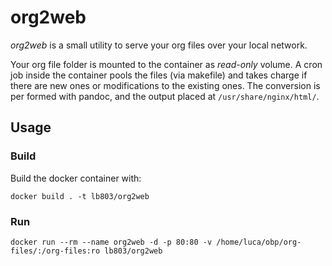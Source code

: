 # org2web

_org2web_ is a small utility to serve your org files over your local network.

Your org file folder is mounted to the container as _read-only_ volume. A cron job inside the container pools the files (via makefile) and takes charge if there are new ones or modifications to the existing ones. The conversion is per formed with pandoc, and the output placed at `/usr/share/nginx/html/`.

## Usage
### Build

Build the docker container with:

`docker build . -t lb803/org2web`

### Run
`docker run --rm --name org2web -d -p 80:80 -v /home/luca/obp/org-files/:/org-files:ro lb803/org2web`
